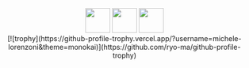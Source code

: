 <div align="center">
  <img src="https://web.archive.org/web/20000928224415/http://www.geocities.com:80/Athens/Olympus/5037/Graphics/Religious/book1.gif" height="50" />
  <img src="https://web.archive.org/web/20091022154017/http://www.geocities.com/r_d_orioli/jukebox010.gif" height="50" />
  <img src="https://web.archive.org/web/20000928224415/http://www.geocities.com:80/Athens/Olympus/5037/Graphics/Religious/book1.gif" height="50" />
</div>

<div align="center">
  [![trophy](https://github-profile-trophy.vercel.app/?username=michele-lorenzoni&theme=monokai)](https://github.com/ryo-ma/github-profile-trophy)
</div>
